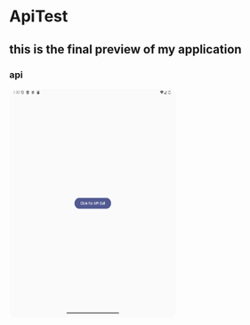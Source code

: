 # ApiTest
## this is the final preview of my application
### api
<img src="ApiTest/ApiTest.png" alt="Initial Appearance" width="300" height="410">
